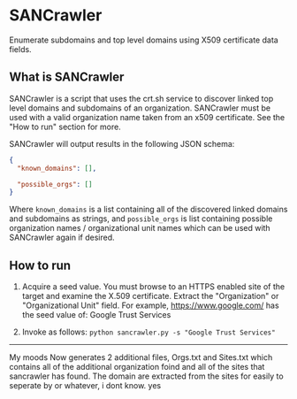 # SANCrawler

Enumerate subdomains and top level domains using X509 certificate data fields.

## What is SANCrawler

SANCrawler is a script that uses the crt.sh service to discover linked top level
domains and subdomains of an organization. SANCrawler must be used with a valid
organization name taken from an x509 certificate. See the "How to run" section
for more.

SANCrawler will output results in the following JSON schema:

```json
{
  "known_domains": [],

  "possible_orgs": []
}
```

Where `known_domains` is a list containing all of the discovered linked domains and subdomains as strings,
and `possible_orgs` is list containing possible organization names / organizational unit names which 
can be used with SANCrawler again if desired.

## How to run

1. Acquire a seed value. You must browse to an HTTPS enabled site of the target and examine the X.509
   certificate. Extract the "Organization" or "Organizational Unit" field. For example, 
   https://www.google.com/ has the seed value of: Google Trust Services

2. Invoke as follows: `python sancrawler.py -s "Google Trust Services"`


-------------------------------------------------------------------------------------
My moods
Now generates 2 additional files, Orgs.txt and Sites.txt which contains all of the additional organization foind
and all of the sites that sancrawler has found.  The domain are extracted from the sites for easily to seperate by
or whatever, i dont know.
yes


